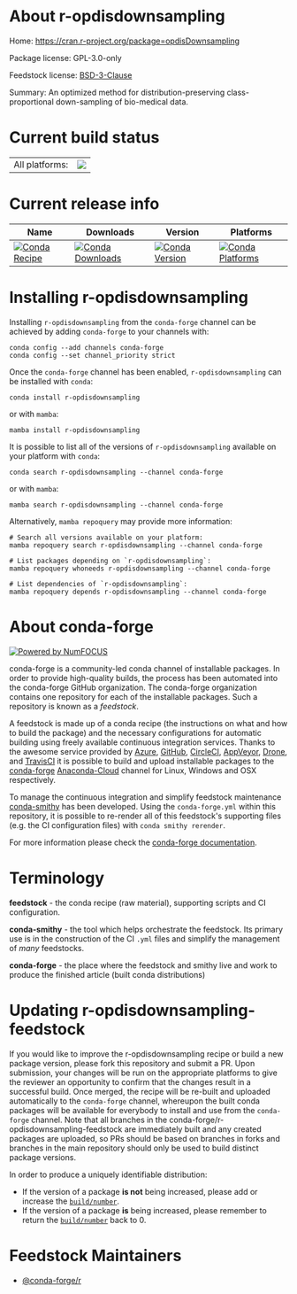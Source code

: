 About r-opdisdownsampling
=========================

Home: https://cran.r-project.org/package=opdisDownsampling

Package license: GPL-3.0-only

Feedstock license: [BSD-3-Clause](https://github.com/conda-forge/r-opdisdownsampling-feedstock/blob/main/LICENSE.txt)

Summary: An optimized method for distribution-preserving class-proportional down-sampling of bio-medical data.

Current build status
====================


<table><tr><td>All platforms:</td>
    <td>
      <a href="https://dev.azure.com/conda-forge/feedstock-builds/_build/latest?definitionId=18548&branchName=main">
        <img src="https://dev.azure.com/conda-forge/feedstock-builds/_apis/build/status/r-opdisdownsampling-feedstock?branchName=main">
      </a>
    </td>
  </tr>
</table>

Current release info
====================

| Name | Downloads | Version | Platforms |
| --- | --- | --- | --- |
| [![Conda Recipe](https://img.shields.io/badge/recipe-r--opdisdownsampling-green.svg)](https://anaconda.org/conda-forge/r-opdisdownsampling) | [![Conda Downloads](https://img.shields.io/conda/dn/conda-forge/r-opdisdownsampling.svg)](https://anaconda.org/conda-forge/r-opdisdownsampling) | [![Conda Version](https://img.shields.io/conda/vn/conda-forge/r-opdisdownsampling.svg)](https://anaconda.org/conda-forge/r-opdisdownsampling) | [![Conda Platforms](https://img.shields.io/conda/pn/conda-forge/r-opdisdownsampling.svg)](https://anaconda.org/conda-forge/r-opdisdownsampling) |

Installing r-opdisdownsampling
==============================

Installing `r-opdisdownsampling` from the `conda-forge` channel can be achieved by adding `conda-forge` to your channels with:

```
conda config --add channels conda-forge
conda config --set channel_priority strict
```

Once the `conda-forge` channel has been enabled, `r-opdisdownsampling` can be installed with `conda`:

```
conda install r-opdisdownsampling
```

or with `mamba`:

```
mamba install r-opdisdownsampling
```

It is possible to list all of the versions of `r-opdisdownsampling` available on your platform with `conda`:

```
conda search r-opdisdownsampling --channel conda-forge
```

or with `mamba`:

```
mamba search r-opdisdownsampling --channel conda-forge
```

Alternatively, `mamba repoquery` may provide more information:

```
# Search all versions available on your platform:
mamba repoquery search r-opdisdownsampling --channel conda-forge

# List packages depending on `r-opdisdownsampling`:
mamba repoquery whoneeds r-opdisdownsampling --channel conda-forge

# List dependencies of `r-opdisdownsampling`:
mamba repoquery depends r-opdisdownsampling --channel conda-forge
```


About conda-forge
=================

[![Powered by
NumFOCUS](https://img.shields.io/badge/powered%20by-NumFOCUS-orange.svg?style=flat&colorA=E1523D&colorB=007D8A)](https://numfocus.org)

conda-forge is a community-led conda channel of installable packages.
In order to provide high-quality builds, the process has been automated into the
conda-forge GitHub organization. The conda-forge organization contains one repository
for each of the installable packages. Such a repository is known as a *feedstock*.

A feedstock is made up of a conda recipe (the instructions on what and how to build
the package) and the necessary configurations for automatic building using freely
available continuous integration services. Thanks to the awesome service provided by
[Azure](https://azure.microsoft.com/en-us/services/devops/), [GitHub](https://github.com/),
[CircleCI](https://circleci.com/), [AppVeyor](https://www.appveyor.com/),
[Drone](https://cloud.drone.io/welcome), and [TravisCI](https://travis-ci.com/)
it is possible to build and upload installable packages to the
[conda-forge](https://anaconda.org/conda-forge) [Anaconda-Cloud](https://anaconda.org/)
channel for Linux, Windows and OSX respectively.

To manage the continuous integration and simplify feedstock maintenance
[conda-smithy](https://github.com/conda-forge/conda-smithy) has been developed.
Using the ``conda-forge.yml`` within this repository, it is possible to re-render all of
this feedstock's supporting files (e.g. the CI configuration files) with ``conda smithy rerender``.

For more information please check the [conda-forge documentation](https://conda-forge.org/docs/).

Terminology
===========

**feedstock** - the conda recipe (raw material), supporting scripts and CI configuration.

**conda-smithy** - the tool which helps orchestrate the feedstock.
                   Its primary use is in the construction of the CI ``.yml`` files
                   and simplify the management of *many* feedstocks.

**conda-forge** - the place where the feedstock and smithy live and work to
                  produce the finished article (built conda distributions)


Updating r-opdisdownsampling-feedstock
======================================

If you would like to improve the r-opdisdownsampling recipe or build a new
package version, please fork this repository and submit a PR. Upon submission,
your changes will be run on the appropriate platforms to give the reviewer an
opportunity to confirm that the changes result in a successful build. Once
merged, the recipe will be re-built and uploaded automatically to the
`conda-forge` channel, whereupon the built conda packages will be available for
everybody to install and use from the `conda-forge` channel.
Note that all branches in the conda-forge/r-opdisdownsampling-feedstock are
immediately built and any created packages are uploaded, so PRs should be based
on branches in forks and branches in the main repository should only be used to
build distinct package versions.

In order to produce a uniquely identifiable distribution:
 * If the version of a package **is not** being increased, please add or increase
   the [``build/number``](https://docs.conda.io/projects/conda-build/en/latest/resources/define-metadata.html#build-number-and-string).
 * If the version of a package **is** being increased, please remember to return
   the [``build/number``](https://docs.conda.io/projects/conda-build/en/latest/resources/define-metadata.html#build-number-and-string)
   back to 0.

Feedstock Maintainers
=====================

* [@conda-forge/r](https://github.com/conda-forge/r/)

